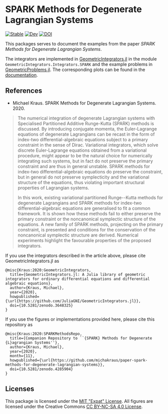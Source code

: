 # SPARK Methods for Degenerate Lagrangian Systems

[![Stable](https://img.shields.io/badge/docs-stable-blue.svg)](https://michakraus.github.io/paper-spark-methods-for-degenerate-lagrangian-systems/stable)
[![Dev](https://img.shields.io/badge/docs-dev-blue.svg)](https://michakraus.github.io/paper-spark-methods-for-degenerate-lagrangian-systems/dev)
[![DOI](https://zenodo.org/badge/doi/10.5281/zenodo.4285904.svg)](https://doi.org/10.5281/zenodo.4285904)

This packages serves to document the examples from the paper *SPARK Methods for Degenerate Lagrangian Systems*.

The integrators are implemented in [GeometricIntegrators.jl](https://github.com/JuliaGNI/GeometricIntegrators.jl) in the module `GeometricIntegrators.Integrators.SPARK` and the example problems in [GeometricProblems.jl](https://github.com/JuliaGNI/GeometricProblems.jl).
The corresponding plots can be found in the [documentation](https://michakraus.github.io/paper-spark-methods-for-degenerate-lagrangian-systems/stable).

## References

* Michael Kraus. SPARK Methods for Degenerate Lagrangian Systems. 2020.

> The numerical integration of degenerate Lagrangian systems with Specialised Partitioned Additive Runge-Kutta (SPARK) methods is discussed. By introducing conjugate momenta, the Euler-Lagrange equations of degenerate Lagrangians can be recast in the form of index-two differential-algebraic equations subject to a primary constraint in the sense of Dirac. Variational integrators, which solve discrete Euler-Lagrange equations obtained from a variational procedure, might appear to be the natural choice for numerically integrating such systems, but in fact do not preserve the primary constraint and are thus in general unstable. SPARK methods for index-two differential-algebraic equations do preserve the constraint, but in general do not preserve symplecticity and the variational structure of the equations, thus violating important structural properties of Lagrangian systems.
> 
> In this work, existing variational partitioned Runge--Kutta methods for degenerate Lagrangians and SPARK methods for index-two differential-algebraic equations are generalised to fit a common framework. It is shown how these methods fail to either preserve the primary constraint or the noncanonical symplectic structure of the equations. A new family of SPARK methods, projecting on the primary constraint, is presented and conditions for the conservation of the noncanonical symplectic structure are derived. Numerical experiments highlight the favourable properties of the proposed integrators.

If you use the integrators described in the article above, please cite GeometricIntegrators.jl as

```
@misc{Kraus:2020:GeometricIntegrators,
  title={GeometricIntegrators.jl: A Julia library of geometric integrators for ordinary differential equations and differential algebraic equations},
  author={Kraus, Michael},
  year={2020},
  howpublished={\url{https://github.com/JuliaGNI/GeometricIntegrators.jl}},
  doi={10.5281/zenodo.3648325}
}
```

If you use the figures or implementations provided here, please cite this repository as

```
@misc{Kraus:2020:SPARKMethodsRepo,
  title={Companion Repository to ``{SPARK} Methods for Degenerate {L}agrangian Systems''},
  author={Kraus, Michael},
  year={2020},
  month={11},
  howpublished={\url{https://github.com/michakraus/paper-spark-methods-for-degenerate-lagrangian-systems}},
  doi={10.5281/zenodo.4285904}
}
```

## Licenses

This package is licensed under the [MIT "Expat" License](LICENSE.md).
All figures are licensed under the Creative Commons [CC BY-NC-SA 4.0 License](https://creativecommons.org/licenses/by-nc-sa/4.0/).
